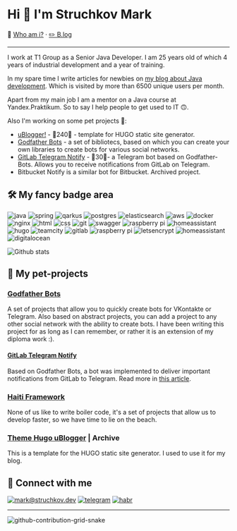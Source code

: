 # Hi 👋 I'm Struchkov Mark
🤪 [Who am i?](https://struchkov.dev/blog/about/) · [✏️ B.log](https://struchkov.dev/blog/)
***

I work at T1 Group as a Senior Java Developer. I am 25 years old of which 4 years of industrial development and a year of training.

In my spare time I write articles for newbies on [my blog about Java development](https://struchkov.dev/about). Which is visited by more than 6500 unique users per month.

Apart from my main job I am a mentor on a Java course at Yandex.Praktikum. So to say I help people to get used to IT 🙃.

Also I'm working on some pet projects 💩:
* [uBlogger!](https://github.com/uPagge/uBlogger) - 🌟240🌟 - template for HUGO static site generator.
* [Godfather Bots](https://github.com/Godfather-Bots) - a set of bibliotecs, based on which you can create your own libraries to create bots for various social networks.
* [GitLab Telegram Notify](https://github.com/uPagge/gitlab-notification) - 🌟30🌟- a Telegram bot based on Godfather-Bots. Allows you to receive notifications from GitLab on Telegram.
* Bitbucket Notify is a similar bot for Bitbucket. Archived project.

## :hammer_and_wrench: My fancy badge area
![java](https://img.shields.io/badge/java%20-%23007396.svg?&style=for-the-badge&logo=java&logoColor=white) ![spring](https://img.shields.io/badge/spring%20-%236DB33F.svg?&style=for-the-badge&logo=spring&logoColor=white) ![qarkus](https://img.shields.io/badge/quarkus%20-%234695EB.svg?&style=for-the-badge&logo=quarkus&logoColor=white) ![postgres](https://img.shields.io/badge/postgres-%23336791.svg?&style=for-the-badge&logo=postgresql&logoColor=white) ![elasticsearch](https://img.shields.io/badge/elasticsearch-%23005571.svg?&style=for-the-badge&logo=elasticsearch&logoColor=white) ![aws](https://img.shields.io/badge/AWS%20-%23FF9900.svg?&style=for-the-badge&logo=amazon-aws&logoColor=white)  ![docker](https://img.shields.io/badge/docker%20-%232496ED.svg?&style=for-the-badge&logo=docker&logoColor=white) ![nginx](https://img.shields.io/badge/nginx%20-%23269539.svg?&style=for-the-badge&logo=nginx&logoColor=white) ![html](https://img.shields.io/badge/html%20-%23E34F26.svg?&style=for-the-badge&logo=html5&logoColor=white) ![css](https://img.shields.io/badge/css%20-%231572B6.svg?&style=for-the-badge&logo=css3&logoColor=white) ![git](https://img.shields.io/badge/git%20-%23F05032.svg?&style=for-the-badge&logo=git&logoColor=white) ![swagger](https://img.shields.io/badge/swagger-%2385EA2D.svg?&style=for-the-badge&logo=swagger&logoColor=black) ![raspberry pi](https://img.shields.io/badge/RASPBERRY%20PI-%23C51A4A.svg?&style=for-the-badge&logo=raspberry%20pi&logoColor=white)  ![homeassistant](https://img.shields.io/badge/homeassistant%20-%2341BDF5.svg?&style=for-the-badge&logo=home%20assistant&logoColor=white) ![hugo](https://img.shields.io/badge/hugo-%23FF4088.svg?&style=for-the-badge&logo=hugo&logoColor=white) ![teamcity](https://img.shields.io/badge/teamcity%20-%23000000.svg?&style=for-the-badge&logo=JetBrains&logoColor=white) ![gitlab](https://img.shields.io/badge/gitlab%20ci%20cd%20-%23FCA121.svg?&style=for-the-badge&logo=GitLab&logoColor=white) ![raspberry pi](https://img.shields.io/badge/RASPBERRY%20PI-%23C51A4A.svg?&style=for-the-badge&logo=raspberry%20pi&logoColor=white) ![letsencrypt](https://img.shields.io/badge/let's%20Encrypt%20-%23003A70.svg?&style=for-the-badge&logo=Let’s%20Encrypt&logoColor=white)
![homeassistant](https://img.shields.io/badge/homeassistant%20-%2341BDF5.svg?&style=for-the-badge&logo=home%20assistant&logoColor=white) ![digitalocean](https://img.shields.io/badge/digitalocean%20-%230080FF.svg?&style=for-the-badge&logo=digitalocean&logoColor=white)

![Github stats](https://github-readme-stats.vercel.app/api?username=uPagge&show_icons=true&include_all_commits=true&custom_title=Github%20Stats&count_private=true&line_height=20&include_all_commits=true&bg_color=00000000&text_color=777)

## :hankey: My pet-projects

### [Godfather Bots](https://github.com/Godfather-Bots)
A set of projects that allow you to quickly create bots for VKontakte or Telegram. Also based on abstract projects, you can add a project to any other social network with the ability to create bots. I have been writing this project for as long as I can remember, or rather it is an extension of my diploma work :).

#### [GitLab Telegram Notify](https://github.com/uPagge/gitlab-notification)
Based on Godfather Bots, a bot was implemented to deliver important notifications from GitLab to Telegram. Read more in [this article](https://struchkov.dev/blog/gitlab-telegram-bot/).

### [Haiti Framework](https://github.com/haiti-projects)
None of us like to write boiler code, it's a set of projects that allow us to develop faster, so we have time to lie on the beach.

### [Theme Hugo uBlogger](https://github.com/upagge/uBlogger) | Archive
This is a template for the HUGO static site generator. I used to use it for my blog.
   
## :call_me_hand: Connect with me
[![mark@struchkov.dev](https://img.shields.io/badge/mark@struchkov.dev%20-%23168DE2.svg?&style=for-the-badge&logo=mail.ru&logoColor=white)](mailto:mark@struchkov.dev) 
[![telegram](https://img.shields.io/badge/uPagge%20-%232CA5E0.svg?&style=for-the-badge&logo=Telegram&logoColor=white)](https://t.me/upagge) 
[![habr](https://img.shields.io/badge/Career%20Habr%20-%2377A2B6.svg?&style=for-the-badge&logo=habr&logoColor=white)](https://career.habr.com/upagge)
***
![github-contribution-grid-snake](https://user-images.githubusercontent.com/40397740/187086679-84d7cd96-4311-4454-b3c7-f44b47a2477c.svg)
